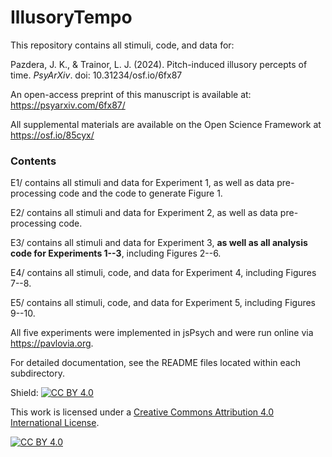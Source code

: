 # IllusoryTempo
This repository contains all stimuli, code, and data for:

Pazdera, J. K., & Trainor, L. J. (2024). Pitch-induced illusory percepts of time. _PsyArXiv_. doi: 10.31234/osf.io/6fx87

An open-access preprint of this manuscript is available at: <https://psyarxiv.com/6fx87/>

All supplemental materials are available on the Open Science Framework at <https://osf.io/85cyx/>

### Contents
E1/ contains all stimuli and data for Experiment 1, as well as data pre-processing code and the code to generate 
Figure 1.

E2/ contains all stimuli and data for Experiment 2, as well as data pre-processing code.

E3/ contains all stimuli and data for Experiment 3, **as well as all analysis code for Experiments 1--3**, including 
Figures 2--6.

E4/ contains all stimuli, code, and data for Experiment 4, including Figures 7--8.

E5/ contains all stimuli, code, and data for Experiment 5, including Figures 9--10.

All five experiments were implemented in jsPsych and were run online via <https://pavlovia.org>.

For detailed documentation, see the README files located within each subdirectory.

Shield: [![CC BY 4.0][cc-by-shield]][cc-by]

This work is licensed under a
[Creative Commons Attribution 4.0 International License][cc-by].

[![CC BY 4.0][cc-by-image]][cc-by]

[cc-by]: http://creativecommons.org/licenses/by/4.0/
[cc-by-image]: https://i.creativecommons.org/l/by/4.0/88x31.png
[cc-by-shield]: https://img.shields.io/badge/License-CC%20BY%204.0-lightgrey.svg
